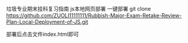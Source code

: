 垃圾专业期末挂科复习指南 js本地网页部署
一键部署
git clone https://github.com/ZUOLI11111111/Rubbish-Major-Exam-Retake-Review-Plan-Local-Deployment-of-JS.git

部署后点击文件index.html即可
